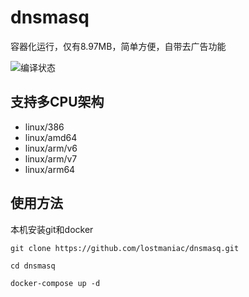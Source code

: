 # dnsmasq

容器化运行，仅有8.97MB，简单方便，自带去广告功能

![编译状态](https://github.com/lostmaniac/dnsmasq/workflows/Github%20Build%20Image/badge.svg?branch=master)

## 支持多CPU架构

* linux/386
* linux/amd64
* linux/arm/v6
* linux/arm/v7
* linux/arm64
## 使用方法

本机安装git和docker

```git clone https://github.com/lostmaniac/dnsmasq.git```

```cd dnsmasq```

```docker-compose up -d```
